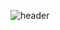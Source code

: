![header](https://capsule-render.vercel.app/api?type=cylinder&color=timeGradient&text=Welcome%20to%20woogieonxon%20GitHub%20👋&animation=twinkling&fontSize=40&fontAlignY=50&fontAlign=50&height=180)
